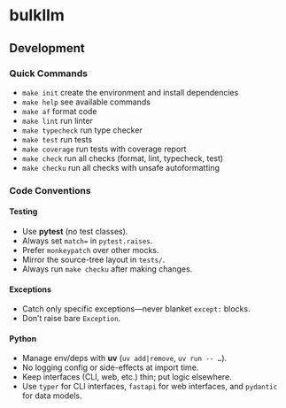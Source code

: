 # bulkllm 

## Development

### Quick Commands
 - `make init` create the environment and install dependencies
 - `make help` see available commands
 - `make af` format code
 - `make lint` run linter
- `make typecheck` run type checker
- `make test` run tests
- `make coverage` run tests with coverage report
- `make check` run all checks (format, lint, typecheck, test)
 - `make checku` run all checks with unsafe autoformatting

### Code Conventions

#### Testing
- Use **pytest** (no test classes).
- Always set `match=` in `pytest.raises`.
- Prefer `monkeypatch` over other mocks.
- Mirror the source-tree layout in `tests/`.
- Always run `make checku` after making changes.

#### Exceptions
- Catch only specific exceptions—never blanket `except:` blocks.
- Don’t raise bare `Exception`.

#### Python
- Manage env/deps with **uv** (`uv add|remove`, `uv run -- …`).
- No logging config or side-effects at import time.
- Keep interfaces (CLI, web, etc.) thin; put logic elsewhere.
- Use `typer` for CLI interfaces, `fastapi` for web interfaces, 
 and `pydantic` for data models.
